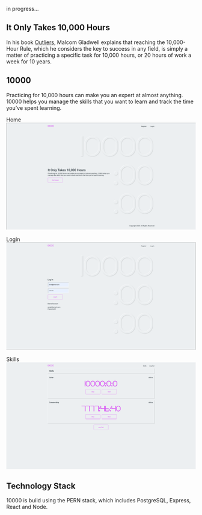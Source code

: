 in progress...

## It Only Takes 10,000 Hours

In his book [Outliers](https://en.wikipedia.org/wiki/Outliers_(book)), Malcom Gladwell explains that reaching the 10,000-Hour Rule, which he considers the key to success in any field, is simply a matter of practicing a specific task for 10,000 hours, or 20 hours of work a week for 10 years.

## 10000
Practicing for 10,000 hours can make you an expert at almost anything. 10000 helps you manage the skills that you want to learn and track the time you’ve spent learning.

Home
![Home Page](./screenshots/10000-home.png "Home Page")

Login
![Login Page](./screenshots/10000-login.png "Login")

Skills
![Skills Page](./screenshots/10000-skills.png "Skills")

## Technology Stack
10000 is build using the PERN stack, which includes PostgreSQL, Express, React and Node.

